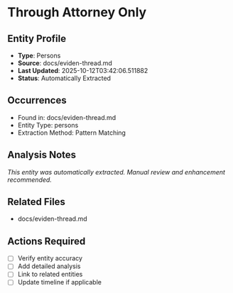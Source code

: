 # Through Attorney Only

## Entity Profile
- **Type**: Persons
- **Source**: docs/eviden-thread.md
- **Last Updated**: 2025-10-12T03:42:06.511882
- **Status**: Automatically Extracted

## Occurrences
- Found in: docs/eviden-thread.md
- Entity Type: persons
- Extraction Method: Pattern Matching

## Analysis Notes
*This entity was automatically extracted. Manual review and enhancement recommended.*

## Related Files
- docs/eviden-thread.md

## Actions Required
- [ ] Verify entity accuracy
- [ ] Add detailed analysis
- [ ] Link to related entities
- [ ] Update timeline if applicable
